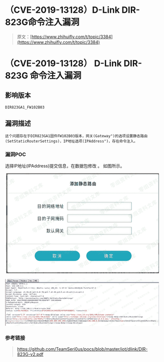 # （CVE-2019-13128）D-Link DIR-823G命令注入漏洞

> 原文：[https://www.zhihuifly.com/t/topic/3384](https://www.zhihuifly.com/t/topic/3384)

# （CVE-2019-13128） D-Link DIR-823G 命令注入漏洞

## 影响版本

```
DIR823GA1_FW102B03 
```

## 漏洞描述

```
这个问题存在于DIR823GA1固件FW102B03版本，网关(Gateway")的选项设置静态路由(SetStaticRouterSettings)，IP地址选项(IPAddress")，存在命令注入。 
```

### 漏洞POC

选择IP地址(IPAddress)提交信息，在数据包修改 。
如图所示。

![image](img/240b775bd588075f0bb551db30d5a8de.png)

![image](img/903217c5f1382645173dfc0bed351928.png)

### 参考链接

> https://github.com/TeamSeri0us/pocs/blob/master/iot/dlink/DIR-823G-v2.pdf